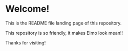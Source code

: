 # Welcome!

This is the README file landing page of this repository.

This repository is so friendly, it makes Elmo look mean!! 

Thanks for visiting!
